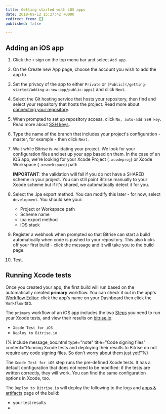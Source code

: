 ```yaml
---
title: Getting started with iOS apps
date: 2018-09-12 15:27:42 +0000
redirect_from: []
published: false

---
```

## Adding an iOS app

 1. Click the `+` sign on the top menu bar and select `Add app`.
 
 2. On the Create new App page, choose the account you wish to add the app to.
 
 3. Set the privacy of the app to either `Private` or `[Public](/getting-started/adding-a-new-app/public-apps)` and click `Next`.
 
 4. Select the Git hosting service that hosts your repository, then find and select your repository that hosts the project. Read more about [connecting your repository](/getting-started/adding-a-new-app/connecting-your-repository).
 
 5. When prompted to set up repository access, click `No, auto-add SSH key`. Read more about [SSH keys](/getting-started/adding-a-new-app/setting-up-ssh-keys/).
 
 6. Type the name of the branch that includes your project's configuration - master, for example - then click `Next`.
 
 7. Wait while Bitrise is validating your project. We look for your configuration files and set up your app based on them. In the case of an iOS app, we're looking for your Xcode Project (`.xcodeproj`) or Xcode Workspace (`.xcworkspace`) path.

    **IMPORTANT**: the validation will fail if you do not have a SHARED scheme in your project. You can still point Bitrise manually to your Xcode scheme but if it's shared, we automatically detect it for you.
    
 8. Select the .ipa export method. You can modify this later - for now, select `development`. You should see your:
 
    * Project or Workspace path
    * Scheme name
    * ipa export method
    * iOS stack

 9. Register a webhook when prompted so that Bitrise can start a build automatically when code is pushed to your repository. This also kicks off your first build - click the message and it will take you to the build page.

10. Test.

## Running Xcode tests

Once you created your app, the first build will run based on the automatically created **primary** workflow. You can check it out in the app's [Workflow Editor](/getting-started/getting-started-workflows): click the app's name on your Dashboard then click the `Workflow` tab.

The `primary` workflow of an iOS app includes the two [Steps](/getting-started/getting-started-steps) you need to run your Xcode tests, and view their results on [bitrise.io](https://bitrise.io):

* `Xcode Test for iOS`
* `Deploy to Bitrise.io`

{% include message_box.html type="note" title="Code signing files" content="Running Xcode tests and deploying their results to Bitrise do not require any code signing files. So don't worry about them just yet!"%}

The `Xcode Test for iOS` step runs the pre-defined Xcode tests. It has a default configuration that does not need to be modified: if the tests are written correctly, they will work. You can find the same configuration options in Xcode, too. 

The `Deploy to Bitrise.io` will deploy the following to the logs and [apps & artifacts](/builds/build-artifacts-online/) page of the build:

- your test results 
- 